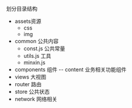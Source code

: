 划分目录结构

- assets资源
	- css
	- img
- common 公共内容
	- const.js	公共常量
	- utils.js      工具
	- minxin.js
- components 组件
	-- content	  业务相关功能组件
- views  大视图
- router  路由
- store   公共状态
- network    网络相关

